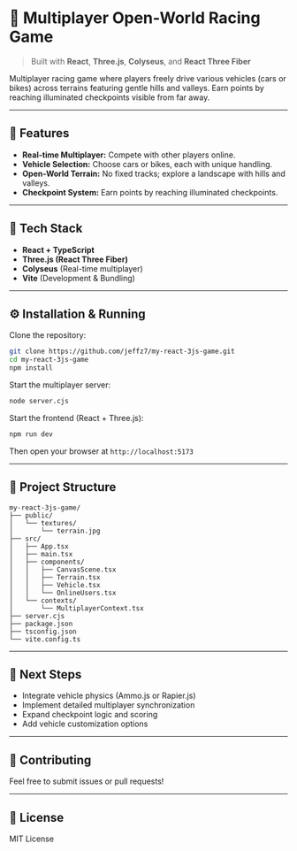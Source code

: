 # 🏁 Multiplayer Open-World Racing Game

> Built with **React**, **Three.js**, **Colyseus**, and **React Three Fiber**

Multiplayer racing game where players freely drive various vehicles (cars or bikes) across terrains featuring gentle hills and valleys. Earn points by reaching illuminated checkpoints visible from far away.

---

## 🌟 Features

- **Real-time Multiplayer:** Compete with other players online.
- **Vehicle Selection:** Choose cars or bikes, each with unique handling.
- **Open-World Terrain:** No fixed tracks; explore a landscape with hills and valleys.
- **Checkpoint System:** Earn points by reaching illuminated checkpoints.

---

## 🚀 Tech Stack

- **React + TypeScript**
- **Three.js (React Three Fiber)**
- **Colyseus** (Real-time multiplayer)
- **Vite** (Development & Bundling)

---

## ⚙️ Installation & Running

Clone the repository:

```bash
git clone https://github.com/jeffz7/my-react-3js-game.git
cd my-react-3js-game
npm install
```

Start the multiplayer server:

```bash
node server.cjs
```

Start the frontend (React + Three.js):

```bash
npm run dev
```

Then open your browser at `http://localhost:5173`

---

## 📂 Project Structure

```
my-react-3js-game/
├── public/
│   └── textures/
│       └── terrain.jpg
├── src/
│   ├── App.tsx
│   ├── main.tsx
│   ├── components/
│   │   ├── CanvasScene.tsx
│   │   ├── Terrain.tsx
│   │   ├── Vehicle.tsx
│   │   └── OnlineUsers.tsx
│   └── contexts/
│       └── MultiplayerContext.tsx
├── server.cjs
├── package.json
├── tsconfig.json
└── vite.config.ts
```

---

## 🎯 Next Steps

- Integrate vehicle physics (Ammo.js or Rapier.js)
- Implement detailed multiplayer synchronization
- Expand checkpoint logic and scoring
- Add vehicle customization options

---

## 🙌 Contributing

Feel free to submit issues or pull requests!

---

## 📜 License

MIT License
